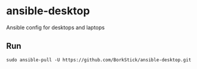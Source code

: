 # ansible-desktop
Ansible config for desktops and laptops


## Run
```
sudo ansible-pull -U https://github.com/BorkStick/ansible-desktop.git
```